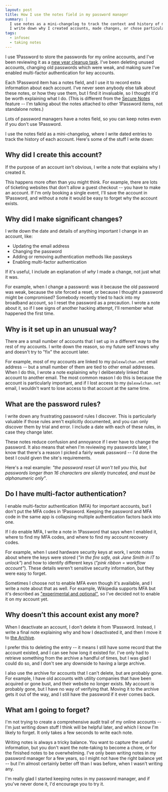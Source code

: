 ```yaml
---
layout: post
title: How I use the notes field in my password manager
summary: |
  I use notes as a mini-changelog to track the context and history of my online accounts.
  I write down why I created accounts, made changes, or chose particular settings.
tags:
  - infosec
  - taking notes
---
```

I use 1Password to store the passwords for my online accounts, and I've been reviewing it as a [new year cleanup task](/2015/1password/).
I've been deleting unused accounts, changing old passwords which were weak, and making sure I've enabled multi-factor authentication for key accounts.

Each 1Password item has a notes field, and I use it to record extra information about each account.
I've never seen anybody else talk about these notes, or how they use them, but I find it invaluable, so I thought it'd be worth explaining what I do.
(This is different from the [Secure Notes] feature -- I'm talking about the notes attached to other 1Password items, not standalone notes.)

Lots of password managers have a notes field, so you can keep notes even if you don't use 1Password.

I use the notes field as a mini-changelog, where I write dated entries to track the history of each account.
Here's some of the stuff I write down:

[Secure Notes]: https://1password.com/features/secure-notes/

## Why did I create this account?

If the purpose of an account isn't obvious, I write a note that explains why I created it.

This happens more often than you might think.
For example, there are lots of ticketing websites that don't allow a guest checkout -- you have to make an account.
If I'm only booking a single event, I'll save the account in 1Password, and without a note it would be easy to forget why the account exists.

## Why did I make significant changes?

I write down the date and details of anything important I change in an account, like:

* Updating the email address
* Changing the password
* Adding or removing authentication methods like passkeys
* Enabling multi-factor authentication

If it's useful, I include an explanation of *why* I made a change, not just what it was.

For example, when I change a password: was it because the old password was weak, because the site forced a reset, or because I thought a password might be compromised?
Somebody recently tried to hack into my broadband account, so I reset the password as a precaution.
I wrote a note about it, so if I see signs of another hacking attempt, I'll remember what happened the first time.

## Why is it set up in an unusual way?

There are a small number of accounts that I set up in a different way to the rest of my accounts.
I write down the reason, so my future self knows why and doesn't try to "fix" the account later.

For example, most of my accounts are linked to my `@alexwlchan.net` email address -- but a small number of them are tied to other email addresses.
When I do this, I wrote a note explaining why I deliberately linked that account to another email.
The most common reason I do this is because the account is particularly important, and if I lost access to my `@alexwlchan.net` email, I wouldn't want to lose access to that account at the same time.

## What are the password rules?

I write down any frustrating password rules I discover.
This is particularly valuable if those rules aren't explicitly documented, and you can only discover them by trial and error.
I include a date with each of these rules, in case they change later.

These notes reduce confusion and annoyance if I ever have to change the password.
It also means that when I'm reviewing my passwords later, I know that there's a reason I picked a fairly weak password -- I'd done the best I could given the site's requirements.

Here's a real example: *"the password reset UI won't tell you this, but passwords longer than 16 characters are silently truncated, and must be alphanumeric only"*.

## Do I have multi-factor authentication?

I enable multi-factor authentication (MFA) for important accounts, but I don't put the MFA codes in 1Password.
Keeping the password and MFA code in the same app is collapsing multiple authentication factors back into one.

If I do enable MFA, I write a note in 1Password that says when I enabled it, where to find my MFA codes, and where to find my account recovery codes.

For example, when I used hardware security keys at work, I wrote notes about where the keys were stored (*"in the fire safe, ask Jane Smith in IT to unlock"*) and how to identify different keys (*"pink ribbon = workflow account"*).
These details weren't sensitive security information, but they were easy to forget.

Sometimes I choose not to enable MFA even though it's available, and I write a note about that as well.
For example, Wikipedia supports MFA but it's described as ["experimental and optional"](https://meta.wikimedia.org/wiki/Help:Two-factor_authentication), so I've decided not to enable it on my account yet.


## Why doesn’t this account exist any more?

When I deactivate an account, I don't delete it from 1Password.
Instead, I write a final note explaining why and how I deactivated it, and then I move it to [the Archive](https://blog.1password.com/introducing-archive/).

I prefer this to deleting the entry -- it means I still have some record that the account existed, and I can see how long it existed for.
I've only had to retrieve something from the archive a handful of times, but I was glad I could do so, and I don't see any downside to having a large archive.

I also use the archive for accounts that I can't delete, but are probably gone.
For example, I have old accounts with utility companies that have been acquired or gone bust, and their website no longer exists.
My account is probably gone, but I have no way of verifying that.
Moving it to the archive gets it out of the way, and I still have the password if it ever comes back.

## What am I going to forget?

I'm not trying to create a comprehensive audit trail of my online accounts -- I'm just writing down stuff I think will be helpful later, and which I know I'm likely to forget.
It only takes a few seconds to write each note.

Writing notes is always a tricky balance.
You want to capture the useful information, but you don't want the note-taking to become a chore, or for the finished notes to be overwhelming.
I've only been writing notes in my password manager for a few years, so I might not have the right balance yet -- but I'm almost certainly better off than I was before, when I wasn't writing any.

I'm really glad I started keeping notes in my password manager, and if you've never done it, I'd encourage you to try it.
